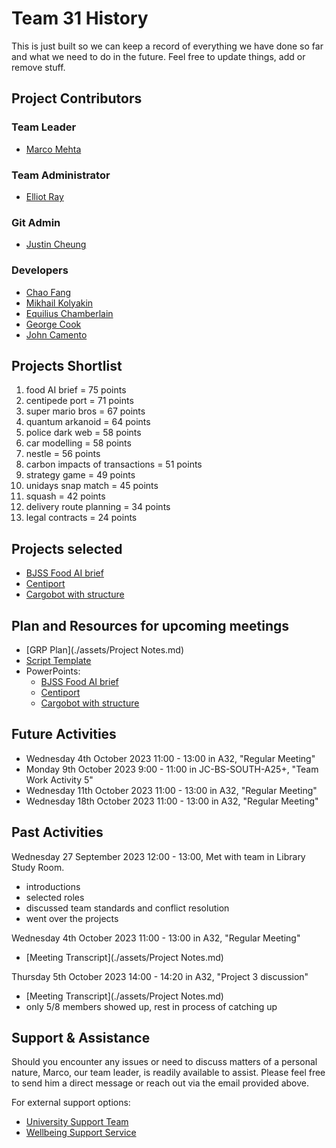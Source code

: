 # Team 31 History
This is just built so we can keep a record of everything we have done so far and what we need to do in the future. Feel free to update things, add or remove stuff.

## Project Contributors

### Team Leader
- [Marco Mehta](psymm9@exmail.nottingham.ac.uk)
### Team Administrator
- [Elliot Ray](psyer4@exmail.nottingham.ac.uk)

### Git Admin
- [Justin Cheung](psyjc24@exmail.nottingham.ac.uk)

### Developers
- [Chao Fang](scycf1@exmail.nottingham.ac.uk)
- [Mikhail Kolyakin](efymk3@exmail.nottingham.ac.uk)
- [Equilius Chamberlain](psyec4@exmail.nottingham.ac.uk)
- [George Cook](psygc3@exmail.nottingham.ac.uk)
- [John Camento](psyjc21@exmail.nottingham.ac.uk)

## Projects Shortlist
1. food AI brief = 75 points
2. centipede port = 71 points
3. super mario bros = 67 points
4. quantum arkanoid = 64 points
5. police dark web = 58 points
6. car modelling = 58 points
7. nestle = 56 points
8. carbon impacts of transactions = 51 points
9. strategy game = 49 points
10. unidays snap match = 45 points
11. squash = 42 points
12. delivery route planning = 34 points
13. legal contracts = 24 points

## Projects selected
- [BJSS Food AI brief](https://moodle.nottingham.ac.uk/pluginfile.php/10088915/mod_resource/content/0/BJSS-FoodAIBrief.pdf)
- [Centiport](https://moodle.nottingham.ac.uk/pluginfile.php/10084241/mod_resource/content/0/FeralInteractive-Centiport.pdf)
- [Cargobot with structure](https://moodle.nottingham.ac.uk/pluginfile.php/10168901/mod_resource/content/0/UoN-CargobotWithStructure.pdf)

## Plan and Resources for upcoming meetings
- [GRP Plan](./assets/Project Notes.md)
- [Script Template](https://uniofnottm-my.sharepoint.com/:w:/g/personal/psymm9_nottingham_ac_uk/EcZDh0bHvwVOvc5gKGSsYCIBX_G768DUx8P9IqhRRvLBTg?e=XK1EJH)
- PowerPoints:
    - [BJSS Food AI brief](https://uniofnottm-my.sharepoint.com/:p:/g/personal/psymm9_nottingham_ac_uk/EbFzjZXqODVPimKOHsD8e08Be-EQf3fQ-iVLgDQ18Ov9sg?e=Fp7ukz)
    - [Centiport](https://uniofnottm-my.sharepoint.com/:p:/g/personal/psymm9_nottingham_ac_uk/EXAaRViUMTNOg7WAKlgp5goB5zD-H0Jk3ZSbnTbCDyFfNw?e=qrFRdv)
    - [Cargobot with structure](https://uniofnottm-my.sharepoint.com/:p:/g/personal/psymm9_nottingham_ac_uk/EaAvN1UwNw9OrXCDBPJ1xqsBvWcL4oujFjkWRmFqF2Ru3A?e=sIDi5W)

## Future Activities
- Wednesday 4th October 2023 11:00 - 13:00 in A32, "Regular Meeting"
- Monday 9th October 2023 9:00 - 11:00 in JC-BS-SOUTH-A25+, "Team Work Activity 5"
- Wednesday 11th October 2023 11:00 - 13:00 in A32, "Regular Meeting"
- Wednesday 18th October 2023 11:00 - 13:00 in A32, "Regular Meeting"

## Past Activities
Wednesday 27 September 2023 12:00 - 13:00, Met with team in Library Study Room.
- introductions
- selected roles
- discussed team standards and conflict resolution
- went over the projects

Wednesday 4th October 2023 11:00 - 13:00 in A32, "Regular Meeting"
- [Meeting Transcript](./assets/Project Notes.md)

Thursday 5th October 2023 14:00 - 14:20 in A32, "Project 3 discussion"
- [Meeting Transcript](./assets/Project Notes.md)
- only 5/8 members showed up, rest in process of catching up

## Support & Assistance

Should you encounter any issues or need to discuss matters of a personal nature, Marco, our team leader, is readily available to assist. Please feel free to send him a direct message or reach out via the email provided above.

For external support options:

- [University Support Team](https://www.nottingham.ac.uk/studentservices/help/index.aspx)
- [Wellbeing Support Service](https://www.nottingham.ac.uk/studentservices/services/support-and-wellbeing-service.aspx)
